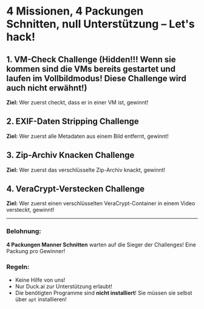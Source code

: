# 4 Missionen, 4 Packungen Schnitten, null Unterstützung – Let's hack!

## 1. VM-Check Challenge (Hidden!!! Wenn sie kommen sind die VMs bereits gestartet und laufen im Vollbildmodus! Diese Challenge wird auch nicht erwähnt!)
**Ziel:** Wer zuerst checkt, dass er in einer VM ist, gewinnt!

## 2. EXIF-Daten Stripping Challenge
**Ziel:** Wer zuerst alle Metadaten aus einem Bild entfernt, gewinnt! 

## 3. Zip-Archiv Knacken Challenge
**Ziel:** Wer zuerst das verschlüsselte Zip-Archiv knackt, gewinnt!


## 4. VeraCrypt-Verstecken Challenge
**Ziel:** Wer zuerst einen verschlüsselten VeraCrypt-Container in einem Video versteckt, gewinnt! 

---

### Belohnung:
**4 Packungen Manner Schnitten** warten auf die Sieger der Challenges!  Eine Packung pro Gewinner!

### Regeln:
- Keine Hilfe von uns!
- Nur Duck.ai zur Unterstützung erlaubt!
- Die benötigten Programme sind **nicht installiert**! Sie müssen sie selbst über `apt` installieren! 
